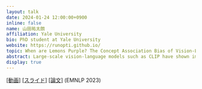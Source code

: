 ```yaml
---
layout: talk
date: 2024-01-24 12:00:00+0900
inline: false
name: 山田祐太朗
affiliation: Yale University
bio: PhD student at Yale University
website: https://runopti.github.io/
topic: When are Lemons Purple? The Concept Association Bias of Vision-Language Models
abstract: Large-scale vision-language models such as CLIP have shown impressive performance on zero-shot image classification and image-to-text retrieval. However, such performance does not realize in tasks that require a finer-grained correspondence between vision and language, such as Visual Question Answering (VQA). We investigate why this is the case, and report an interesting phenomenon of vision-language models, which we call the Concept Association Bias (CAB), as a potential cause of the difficulty of applying these models to VQA and similar tasks. We find that models with CAB tend to treat input as a bag of concepts and attempt to fill in the other missing concept crossmodally, leading to an unexpected zero-shot prediction. We demonstrate CAB by showing that CLIP's zero-shot classification performance greatly suffers when there is a strong concept association between an object (e.g. eggplant) and an attribute (e.g. color purple). We also show that the strength of CAB predicts the performance on VQA. We observe that CAB is prevalent in vision-language models trained with contrastive losses, even when autoregressive losses are jointly employed. However, a model that solely relies on autoregressive loss seems to exhibit minimal or no signs of CAB.
display: true
---
```

[[動画]](https://youtu.be/WUUla16GzwI) [[スライド]](https://runopti.github.io/doc/NLP_colloquium_presentation_Jan24.pdf) [[論文]](https://arxiv.org/abs/2212.12043) (EMNLP 2023)
